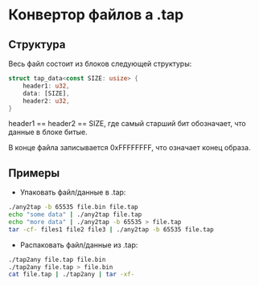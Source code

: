 # Конвертор файлов а .tap

## Структура
Весь файл состоит из блоков следующей структуры:
```rust
struct tap_data<const SIZE: usize> {
    header1: u32,
    data: [SIZE],
    header2: u32,
}
```
header1 == header2 == SIZE, где самый старший бит обозначает, что данные в блоке битые.

В конце файла записывается 0xFFFFFFFF, что означает конец образа.

## Примеры
- Упаковать файл/данные в .tap:
```bash
./any2tap -b 65535 file.bin file.tap
echo "some data" | ./any2tap file.tap
echo "more data" | ./any2tap -b 65535 > file.tap
tar -cf- files1 file2 file3 | ./any2tap -b 65535 file.tap
```

- Распаковать файл/данные из .tap:
```bash
./tap2any file.tap file.bin
./tap2any file.tap > file.bin
cat file.tap | ./tap2any | tar -xf-
```
